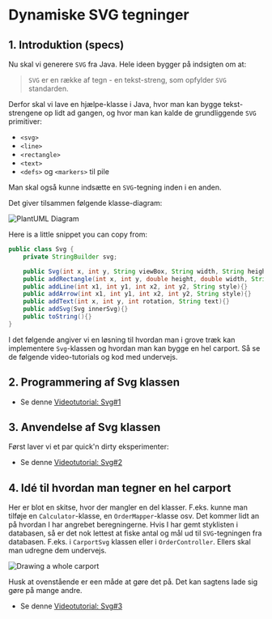 # Dynamiske SVG tegninger

## 1. Introduktion (specs)

Nu skal vi generere `SVG` fra Java. Hele ideen bygger på indsigten om at:

> `SVG` er en række af tegn - en tekst-streng, som opfylder `SVG` standarden.

Derfor skal vi lave en hjælpe-klasse i Java, hvor man kan bygge tekst-strengene op lidt ad gangen, og hvor man kan kalde de grundliggende `SVG` primitiver:

- `<svg>`
- `<line>`
- `<rectangle>`
- `<text>`
- `<defs>` og `<markers>` til pile

Man skal også kunne indsætte en `SVG`-tegning inden i en anden.

Det giver tilsammen følgende klasse-diagram:

![PlantUML Diagram](https://www.plantuml.com/plantuml/svg/dP11QiCm44NtEiKi4vf2cnCasHMwgdi1nHhaeVAeI2FRQUdTAwMACOPkOZ2Zpxp_43f4qK5IxrJy8FxKGVVGEXtZKIJGEGc-j9uR-a9uKjS5D8E5RmNvUuGcGsnFYPp1076mwhfuAD26M63QGHcNNKLX81nFVfhpI4QwENL8jfDjbMXZth0LpTRXocPyEZki_2skP54k3XUkL-AgUQwUEgTzpVj_kySG_7Xl-HqdMTs_ZE152tcUUvAvHQsyOVuponZouROI_yTljkf77P1Dwjql)

Here is a little snippet you can copy from:

```java
public class Svg {
    private StringBuilder svg;

    public Svg(int x, int y, String viewBox, String width, String height){}
    public addRectangle(int x, int y, double height, double width, String style){}
    public addLine(int x1, int y1, int x2, int y2, String style){}
    public addArrow(int x1, int y1, int x2, int y2, String style){}
    public addText(int x, int y, int rotation, String text){}
    public addSvg(Svg innerSvg){}
    public toString(){}
}
```

I det følgende angiver vi en løsning til hvordan man i grove træk kan implementere `Svg`-klassen og hvordan man kan bygge en hel carport. Så se de følgende video-tutorials og kod med undervejs.

## 2. Programmering af Svg klassen

- Se denne [Videotutorial: Svg#1]()

## 3. Anvendelse af Svg klassen

Først laver vi et par quick'n dirty eksperimenter:

- Se denne [Videotutorial: Svg#2]()

## 4. Idé til hvordan man tegner en hel carport

Her er blot en skitse, hvor der mangler en del klasser. F.eks. kunne man tilføje en `Calculator`-klasse, en `OrderMapper`-klasse osv. Det kommer lidt an på hvordan I har angrebet beregningerne. Hvis I har gemt styklisten i databasen, så er det nok lettest at fiske antal og mål ud til `SVG`-tegningen fra databasen. F.eks. i `CarportSvg` klassen eller i `OrderController`. Ellers skal man udregne dem undervejs.

![Drawing a whole carport](https://www.plantuml.com/plantuml/svg/fL7BJiCm4BpxAtnCQIj1Zvpwu8A416hv0RTU4Wl7hjQRHq7zT-B4TK8Aue2brhkpCwFCUkb881MvPkvTcQD0aVE35iwjY53j2uB7WpKxzG7ybhK3lYjJ_ibuS-Pyrv1CkYwKbe3SbIbh1rDFIfGXNi-ulqwpGEMbWcfjwzXNIb8MkmnKcj64t_FIAXcyX9HRE90mgOQHgRJ5NaEGNTgHfwEJXclB9sM2srsm2tUz2FtYBuiLegt-wV4ADOr2-Gij2LBMH3arl6krNtFpQoG6i2b63BATEl5uLx8pO-4XDmAF5cdudhvsPVg0elBS3bI6kfNsVTXu2_H_qu5b4bMpWM3o-uTrvZxK6aJkaXWbublnHe0_JLwienu-Nm8-emJSM4DejGOCAQVSPRPgPzyqO_RDV3x8mrXVjoEFTMS9HXQv_W80)

Husk at ovenstående er een måde at gøre det på. Det kan sagtens lade sig gøre på mange andre.

- Se denne [Videotutorial: Svg#3]()
